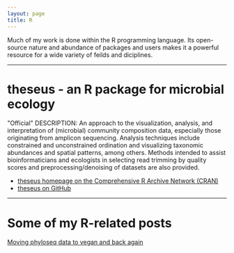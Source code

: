 ```yaml
---
layout: page
title: R
---
```


Much of my work is done within the R programming language. Its open-source nature and abundance of packages and users makes it a powerful resource for a wide variety of feilds and diciplines.   

___   

# theseus - an R package for microbial ecology   
"Official" DESCRIPTION: An approach to the visualization, analysis, and interpretation of (microbial) community composition data, especially those originating from amplicon sequencing. Analysis techniques include constrained and unconstrained ordination and visualizing taxonomic abundances and spatial patterns, among others. Methods intended to assist bioinformaticians and ecologists in selecting read trimming by quality scores and preprocessing/denoising of datasets are also provided.  

* [theseus homepage on the Comprehensive R Archive Network (CRAN)](https://cran.r-project.org/web/packages/theseus/)   
* [theseus on GitHub](https://github.com/EESI/theseus)   

___  

# Some of my R-related posts
[Moving phyloseq data to vegan and back again](https://jacobrprice.github.io/2017/08/26/phyloseq-to-vegan-and-back.html)
